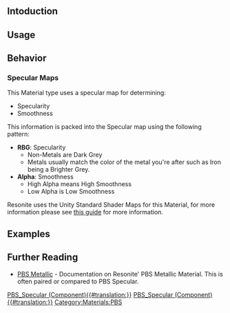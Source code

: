 <languages></languages> <translate>

## Intoduction

## Usage

## Behavior

### Specular Maps

This Material type uses a specular map for determining:

-   Specularity
-   Smoothness

This information is packed into the Specular map using the following
pattern:

-   **RBG**: Specularity
    -   Non-Metals are Dark Grey
    -   Metals usually match the color of the metal you're after such as
        Iron being a Brighter Grey.
-   **Alpha**: Smoothness
    -   High Alpha means High Smoothness
    -   Low Alpha is Low Smoothness

Resonite uses the Unity Standard Shader Maps for this Material, for more
information please see [this
guide](https://docs.unity3d.com/Manual/StandardShaderMaterialCharts.html)
for more information.

## Examples

## Further Reading

-   [PBS Metallic](PBS_Metallic "wikilink") - Documentation on Resonite'
    PBS Metallic Material. This is often paired or compared to PBS
    Specular.

</translate>

[PBS_Specular
(Component){{#translation:}}](Category:Components{{#translation:}} "wikilink")
[PBS_Specular
(Component){{#translation:}}](Category:Components:Assets:Materials{{#translation:}} "wikilink")
[Category:Materials:PBS](Category:Materials:PBS "wikilink")